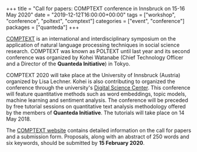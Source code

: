 +++
title = "Call for papers: COMPTEXT conference in Innsbruck on 15-16 May 2020"
date = "2019-12-12T16:00:00+00:00"
tags = ["workshop", "conference", "poltext", "comptext"]
categories = ["event", "conference"]
packages = ["quanteda"]
+++

[COMPTEXT](http://www.comptextconference.org/) is an international and interdisciplinary symposium on the application of natural language processing techniques in social science research. COMPTEXT was known as POLTEXT until last year and its second conference was organized by Kohei Watanabe (Chief Technology Officer and a Director of the **Quanteda Initiative**) in Tokyo. 

COMPTEXT 2020 will take place at the University of Innsbruck (Austria) organized by Lisa Lechner. Kohei is also contributing to organized the conference through the university's [Digital Science Center](https://www.uibk.ac.at/disc/). This conference will feature quantitative methods such as word embeddings, topic models, machine learning and sentiment analysis. The conference will be preceded by free tutorial sessions on quantitative text analysis methodology offered by the members of **Quanteda Initiative**. The tutorials will take place on 14 May 2018.

The [COMPTEXT website](http://www.comptextconference.org/3rd-annual-poltext-conference-2020/) contains detailed information on the call for papers and a submission form. Proposals, along with an abstract of 250 words and six keywords, should be submitted by **15 February 2020**.
